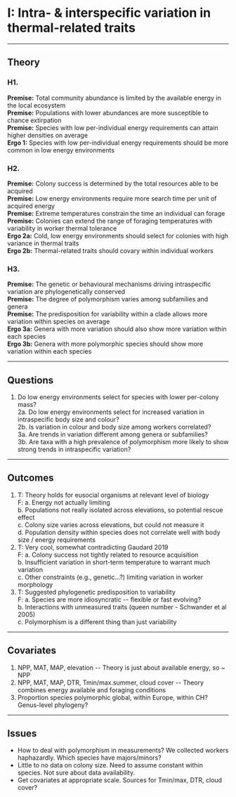 #  I: Intra- & interspecific variation in thermal-related traits

--------  
## Theory  

### H1.  
**Premise:** Total community abundance is limited by the available energy in the local ecosystem  
**Premise:** Populations with lower abundances are more susceptible to chance extirpation  
**Premise:** Species with low per-individual energy requirements can attain higher densities on average  
**Ergo 1:**	 Species with low per-individual energy requirements should be more common in low energy environments  
	
### H2.  
**Premise:** Colony success is determined by the total resources able to be acquired  
**Premise:** Low energy environments require more search time per unit of acquired energy  
**Premise:** Extreme temperatures constrain the time an individual can forage  
**Premise:** Colonies can extend the range of foraging temperatures with variability in worker thermal tolerance  
**Ergo 2a:** Cold, low energy environments should select for colonies with high variance in thermal traits  
**Ergo 2b:** Thermal-related traits should covary within individual workers  
	
### H3.  
**Premise:** The genetic or behavioural mechanisms driving intraspecific variation are phylogenetically conserved  
**Premise:** The degree of polymorphism varies among subfamilies and genera  
**Premise:** The predisposition for variability within a clade allows more variation within species on average  
**Ergo 3a:** Genera with more variation should also show more variation within each species  
**Ergo 3b:** Genera with more polymorphic species should show more variation within each species  


--------  
## Questions  

1.	Do low energy environments select for species with lower per-colony mass?  
2a.	Do low energy environments select for increased variation in intraspecific body size and colour?  
2b.	Is variation in colour and body size among workers correlated?  
3a.	Are trends in variation different among genera or subfamilies?  
3b.	Are taxa with a high prevalence of polymorphism more likely to show strong trends in intraspecific variation?  


--------  
## Outcomes  

1.	T:	Theory holds for eusocial organisms at relevant level of biology  
	F: 	a. Energy not actually limiting  
		b. Populations not really isolated across elevations, so potential rescue effect  
		c. Colony size varies across elevations, but could not measure it  
		d. Population density within species does not correlate well with body size / energy requirements  
2.	T:	Very cool, somewhat contradicting Gaudard 2019  
	F:	a. Colony success not tightly related to resource acquisition  
		b. Insufficient variation in short-term temperature to warrant much variation  
		c. Other constraints (e.g., genetic...?) limiting variation in worker morphology  
3.	T:	Suggested phylogenetic predisposition to variability  
	F:	a. Species are more idiosyncratic -- flexible or fast evolving?  
		b. Interactions with unmeasured traits (queen number - Schwander et al 2005)  
		c. Polymorphism is a different thing than just variability  


--------  
## Covariates  

1.	NPP, MAT, MAP, elevation -- Theory is just about available energy, so ~ NPP  
2.	NPP, MAT, MAP, DTR, Tmin/max.summer, cloud cover -- Theory combines energy available and foraging conditions  
3.	Proportion species polymorphic global, within Europe, within CH? Genus-level phylogeny?  


--------  
## Issues  

- How to deal with polymorphism in measurements? We collected workers haphazardly. Which species have majors/minors?  
- Little to no data on colony size. Need to assume constant within species. Not sure about data availability.  
- Get covariates at appropriate scale. Sources for Tmin/max, DTR, cloud cover?  